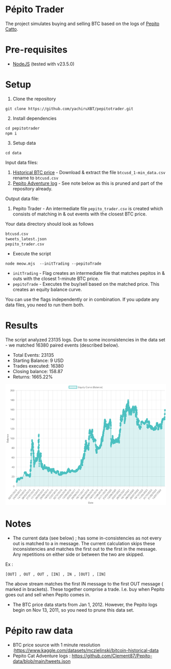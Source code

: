 # Pépito Trader

The project simulates buying and selling BTC based on the logs of [Pepito Catto](https://x.com/PepitoTheCat).

# Pre-requisites
- [NodeJS](https://nodejs.org/en/download) (tested with v23.5.0)

# Setup
1. Clone the repository

``` 
git clone https://github.com/yachiruXBT/pepitotrader.git
```

2. Install dependencies
```
cd pepitotrader
npm i
```

3. Setup data 
```
cd data
```
Input data files:
1. [Historical BTC price](https://www.kaggle.com/datasets/mczielinski/bitcoin-historical-data) - Download & extract the file `btcusd_1-min_data.csv` rename to `btcusd.csv`
2. [Pepito Adventure log](https://github.com/Clement87/Pepito-data/blob/main/tweets.json) - See note below as this is pruned  and part of the repository already.

Output data file:
1. Pepito Trader - An intermediate file `pepito_trader.csv` is created which consists of matching in & out events with the closest BTC price. 

Your data directory should look as follows
```
btcusd.csv
tweets_latest.json
pepito_trader.csv
```
   

- Execute the script
```
node meow.mjs  --initTrading --pepitoTrade
```
- `initTrading` - Flag creates an intermediate file that matches pepitos in & outs with the closest 1-minute BTC price. 
- `pepitoTrade` - Executes the buy/sell based on the matched price. This creates an equity balance curve. 

You can use the flags independently or in combination. If you update any data files, you need to run them both.

# Results
The script analyzed 23135 logs. Due to some inconsistencies in the data set - we matched 16380 paired events (described below).
- Total Events: 23135
- Starting Balance: 9 USD
- Trades executed: 16380
- Closing balance: 158.87
- Returns: 1665.22%

![](./balanceEquityCurve.png)

# Notes
- The current data (see below) ; has some in-consistencies as not every out is matched to a in message.
The current calculation skips these inconsistencies and matches the first out to the first in the message.
Any repetitions on either side or between the two are skipped.

Ex :
```
[OUT] , OUT , OUT , [IN] , IN , [OUT] , [IN]
```
The above stream matches the first IN message to the first OUT message ( marked in brackets).
These together comprise a trade. I.e. buy when Pepito goes out and sell when Pepito comes in. 

- The BTC price data starts from Jan 1, 2012. However, the Pepito logs begin on Nov 13, 2011, so you need
to prune this data set.

# Pépito raw data
- BTC price source with 1 minute resolution :https://www.kaggle.com/datasets/mczielinski/bitcoin-historical-data
- Pepito Cat Adventure logs : https://github.com/Clement87/Pepito-data/blob/main/tweets.json
